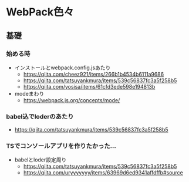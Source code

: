 # WebPack色々

## 基礎

### 始める時

- インストールとwebpack.config.jsあたり
  - <https://qiita.com/cheez921/items/266b1b4534b6111a9686>
  - <https://qiita.com/tatsuyankmura/items/539c56837fc3a5f258b5>
  - <https://qiita.com/yosisa/items/61cfd3ede598e194813b>
- modeまわり
  - <https://webpack.js.org/concepts/mode/>

### babel込でloderのあたり

- <https://qiita.com/tatsuyankmura/items/539c56837fc3a5f258b5>

### TSでコンソールアプリを作りたかった…

- babelとloder設定周り
  - <https://qiita.com/tatsuyankmura/items/539c56837fc3a5f258b5>
  - <https://qiita.com/uryyyyyyy/items/63969d6ed9341affdffb#source>
